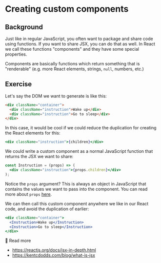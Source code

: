 # Creating custom components

## Background

Just like in regular JavaScript, you often want to package and share code using
functions. If you want to share JSX, you can do that as well. In React we call
these functions "components" and they have some special properties.

Components are basically functions which return something that is "renderable"
(e.g. more React elements, strings, `null`, numbers, etc.)

## Exercise

Let's say the DOM we want to generate is like this:

```html
<div className="container">
  <div className="instruction">Wake up</div>
  <div className="instruction">Go to sleep</div>
</div>
```

In this case, it would be cool if we could reduce the duplication for creating
the React elements for this:

```jsx
<div className="instruction">{children}</div>
```

We could write a custom component as a normal JavaScript function that returns the JSX we want to share:

```jsx
const Instruction = (props) => (
  <div className="instruction">{props.children}</div>
);
```

Notice the `props` argument? This is always an object in JavaScript that contains the values we want to pass into the component.
You can read more about `props` [here](https://beta.reactjs.org/learn/passing-props-to-a-component#passing-props-to-a-component).

We can then call this custom component anywhere we like in our React code, and avoid the duplication of earlier:

```jsx
<div className="container">
  <Instruction>Wake up</Instruction>
  <Instruction>Go to sleep</Instruction>
</div>
```

📜 Read more

- https://reactjs.org/docs/jsx-in-depth.html
- https://kentcdodds.com/blog/what-is-jsx
